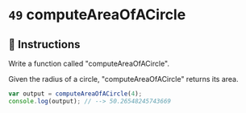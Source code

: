 # `49` computeAreaOfACircle

## 📝 Instructions

 Write a function called "computeAreaOfACircle".

Given the radius of a circle, "computeAreaOfACircle" returns its area.

```javascript
var output = computeAreaOfACircle(4);
console.log(output); // --> 50.26548245743669
```